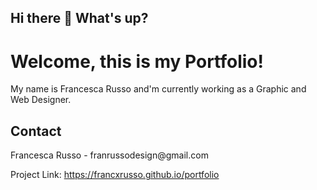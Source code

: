<h2>Hi there 👋 What's up?</h2>
<h1>Welcome, this is my Portfolio!</h1>

My name is Francesca Russo and'm currently working as a Graphic and Web Designer.


<h2>Contact</h2>
Francesca Russo - franrussodesign@gmail.com

Project Link: https://francxrusso.github.io/portfolio
